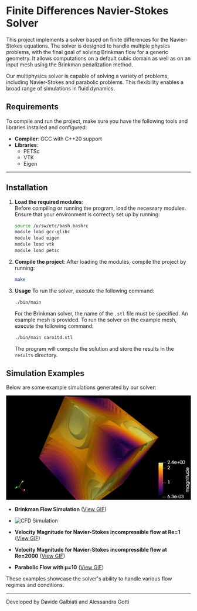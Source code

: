 # Finite Differences Navier-Stokes Solver

This project implements a solver based on finite differences for the Navier-Stokes equations. The solver is designed to handle multiple physics problems, with the final goal of solving Brinkman flow for a generic geometry. It allows computations on a default cubic domain as well as on an input mesh using the Brinkman penalization method.

Our multiphysics solver is capable of solving a variety of problems, including Navier-Stokes and parabolic problems. This flexibility enables a broad range of simulations in fluid dynamics.

## **Requirements**

To compile and run the project, make sure you have the following tools and libraries installed and configured:

- **Compiler**: GCC with C++20 support
- **Libraries**:
  - PETSc
  - VTK
  - Eigen

---

## **Installation**

1. **Load the required modules**:  
   Before compiling or running the program, load the necessary modules. Ensure that your environment is correctly set up by running:
   ```bash
   source /u/sw/etc/bash.bashrc
   module load gcc-glibc
   module load eigen
   module load vtk
   module load petsc
   ```

2. **Compile the project**:
    After loading the modules, compile the project by running:
    ```bash
    make
    ```

3. **Usage**
    To run the solver, execute the following command:
    ```bash
    ./bin/main
    ```
    For the Brinkman solver, the name of the `.stl` file must be specified. An example mesh is provided. To run the solver on the example mesh, execute the following command:
    ```bash
    ./bin/main caroitd.stl
    ```
    The program will compute the solution and store the results in the `results` directory.

## **Simulation Examples**
Below are some example simulations generated by our solver:

![CFD Simulation](output.gif)

- **Brinkman Flow Simulation** ([View GIF](graphic_examples/brinkman_Re_200_dt_1e-3.gif))

- ![CFD Simulation](graphic_examples/brinkman_Re_200_dt_1e-3.gif)
- **Velocity Magnitude for Navier-Stokes incompressible flow at Re=1** ([View GIF](graphic_examples/magnitude_Re_1.gif))
- **Velocity Magnitude for Navier-Stokes incompressible flow at Re=2000** ([View GIF](graphic_examples/magnitude_Re_2000.gif))
- **Parabolic Flow with μ=10** ([View GIF](graphic_examples/parabolic_mu_10.gif))

These examples showcase the solver's ability to handle various flow regimes and conditions.

---

Developed by Davide Galbiati and Alessandra Gotti
